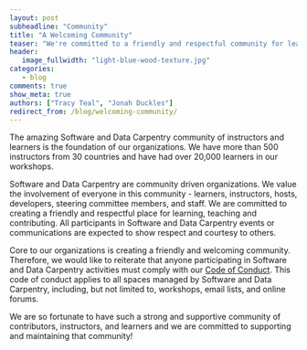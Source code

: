 ```yaml
---
layout: post
subheadline: "Community"
title: "A Welcoming Community"
teaser: "We're committed to a friendly and respectful community for learning, teaching and contributing"
header:
   image_fullwidth: "light-blue-wood-texture.jpg"
categories:
   - blog
comments: true
show_meta: true
authors: ["Tracy Teal", "Jonah Duckles"]
redirect_from: /blog/welcoming-community/
---
```


The amazing Software and Data Carpentry community of instructors and learners is
the foundation of our organizations. We have more than 500 instructors from 30
countries and have had over 20,000 learners in our workshops.

Software and Data Carpentry are community driven organizations. We value the
involvement of everyone in this community - learners, instructors, hosts,
developers, steering committee members, and staff. We are committed to creating
a friendly and respectful place for learning, teaching and contributing. All
participants in Software and Data Carpentry events or communications are
expected to show respect and courtesy to others.

Core to our organizations is creating a friendly and welcoming community.
Therefore, we would like to reiterate that anyone participating in Software and
Data Carpentry activities must comply with our [Code of Conduct](http://www.datacarpentry.org/code-of-conduct/). This code of
conduct applies to all spaces managed by Software and Data Carpentry, including,
but not limited to, workshops, email lists, and online forums.

We are so fortunate to have such a strong and supportive community of
contributors, instructors, and learners and we are committed to supporting and
maintaining that community!
